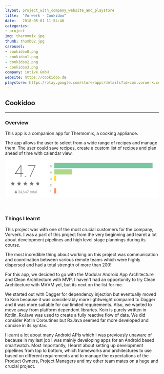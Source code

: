 ```yaml
---
layout: project_with_company_website_and_playstore
title:  "Vorwerk - Cookidoo"
date:   2018-05-01 11:54:46
categories:
- project
img: thermomix.jpg
thumb: thumb02.jpg
carousel:
- cookidoo0.png
- cookidoo1.png
- cookidoo2.png
- cookidoo3.png
company: intive GmbH
website: https://cookidoo.de
playstore: https://play.google.com/store/apps/details?id=com.vorwerk.cookidoo&hl=en
---
```

## Cookidoo
------------

### Overview
This app is a companion app for Thermomix, a cooking appliance.

The app allows the user to select from a wide range of recipes and manage them. The user could save recipes, create a custom list of recipes and plan ahead of time with calendar view.

![Cookidoo Playstore Screenshot](/assets/img/project/cookidoo_playstore_screenshot.png)

<br>

### Things I learnt
This project was with one of the most crucial customers for the company, Vorverk. I was a part of this project from the very beginning and learnt a lot about development pipelines and high level stage plannings during its course.

The most incredible thing about working on this project was communication and coordination between various remote teams which were highly dispersed and had a total strength of more than 200!

For this app, we decided to go with the Modular Android App Architecture and Clean Architecture with MVP. I haven't had an opportunity to try Clean Architecture with MVVM yet, but its next on the list for me.

We started out with Dagger for dependency injection but eventually moved to Koin because it was considerably more lightweight compared to Dagger and it was more suitable for our limited requirements. Also, we wanted to move away from platform dependent libraries. Koin is purely written in Kotlin. RxJava was used to create a fully reactive flow of data. We did consider Kotlin Coroutines but RxJava seemed far more developed and concise in its syntax.

I learnt a lot about many Android APIs which I was previously unaware of because in my last job I was mainly developing apps for an Android based smartwatch. Most Importantly, I learnt about setting up development pipelines from top to bottom, which frameworks and architectures to use based on different requirements and to manage the expectations of the Product Owners, Project Managers and my other team mates on a huge and crucial project.